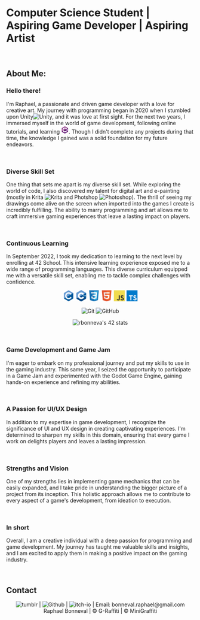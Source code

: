 <h1> Computer Science Student | Aspiring Game Developer | Aspiring Artist</h1>
<br>
<h2> About Me:</h2>
<h3> Hello there! </h3>
<p>I'm Raphael, a passionate and driven game developer with a love for creative art. My journey with programming began in 2020 when I stumbled upon Unity<img alt="Unity" height="20px" src="https://upload.wikimedia.org/wikipedia/commons/thumb/c/c4/Unity_2021.svg/2560px-Unity_2021.svg.png#gh-light-mode-only">, and it was love at first sight. For the next two years, I immersed myself in the world of game development, following online tutorials, and learning <img alt="C#" width="20px" src="https://raw.githubusercontent.com/devicons/devicon/master/icons/csharp/csharp-original.svg">. Though I didn't complete any projects during that time, the knowledge I gained was a solid foundation for my future endeavors.</p>
<br>
<h3> Diverse Skill Set </h3>
<p>One thing that sets me apart is my diverse skill set. While exploring the world of code, I also discovered my talent for digital art and e-painting (mostly in Krita <img alt="Krita" width="20px" src="https://upload.wikimedia.org/wikipedia/commons/6/63/Krita_Application_Logo.svg"> and Photshop <img alt="Photoshop" width="20px" src="https://upload.wikimedia.org/wikipedia/commons/a/af/Adobe_Photoshop_CC_icon.svg">). The thrill of seeing my drawings come alive on the screen when imported into the games I create is incredibly fulfilling. The ability to marry programming and art allows me to craft immersive gaming experiences that leave a lasting impact on players.</p>
<br>
<h3> Continuous Learning </h3>
<p>In September 2022, I took my dedication to learning to the next level by enrolling at 42 School. This intensive learning experience exposed me to a wide range of programming languages. This diverse curriculum equipped me with a versatile skill set, enabling me to tackle complex challenges with confidence.</p>
<p align="center">
    <img alt="C" width="30px" src="https://raw.githubusercontent.com/devicons/devicon/master/icons/c/c-original.svg">
    <img alt="C++" width="30px" src="https://raw.githubusercontent.com/devicons/devicon/master/icons/cplusplus/cplusplus-original.svg">
    <img alt="CSS" width="30px" src="https://raw.githubusercontent.com/devicons/devicon/master/icons/css3/css3-original.svg">
    <img alt="HTML" width="30px" src="https://raw.githubusercontent.com/devicons/devicon/master/icons/html5/html5-original.svg">
    <img alt="JavaScript" width="30px" src="https://raw.githubusercontent.com/devicons/devicon/master/icons/javascript/javascript-original.svg">
    <img alt="TypeScript" width="30px" src="https://raw.githubusercontent.com/devicons/devicon/master/icons/typescript/typescript-original.svg">
</p>
<p align="center">
    <img alt="Git" width="30px" src="https://cdn.jsdelivr.net/gh/devicons/devicon/icons/git/git-original.svg">
    <img alt="GitHub" width="30px" src="https://www.svgrepo.com/show/512317/github-142.svg">
</p>
<p align="center">
    <img src="https://badge42.vercel.app/api/v2/cll59ld8m006108mjv2vh4x5g/stats?cursusId=21&coalitionId=302" alt="rbonneva's 42 stats">
</p>
<br>
<h3> Game Development and Game Jam </h3>
<p>I'm eager to embark on my professional journey and put my skills to use in the gaming industry. This same year, I seized the opportunity to participate in a Game Jam and experimented with the Godot Game Engine, gaining hands-on experience and refining my abilities.</p>
<br>
<h3>A Passion for UI/UX Design</h3>
<p>In addition to my expertise in game development, I recognize the significance of UI and UX design in creating captivating experiences. I'm determined to sharpen my skills in this domain, ensuring that every game I work on delights players and leaves a lasting impression.</p>
<br>
<h3>Strengths and Vision</h3>
<p>One of my strengths lies in implementing game mechanics that can be easily expanded, and I take pride in understanding the bigger picture of a project from its inception. This holistic approach allows me to contribute to every aspect of a game's development, from ideation to execution.</p>
<br>
<h3>In short</h3>
<p>Overall, I am a creative individual with a deep passion for programming and game development. My journey has taught me valuable skills and insights, and I am excited to apply them in making a positive impact on the gaming industry.</p>
<br>
<h2> Contact </h2>
<p align="center">
    <a src="https://www.tumblr.com/minigraffiti"> <img alt="tumblr" width="50px" src="https://www.svgrepo.com/show/66655/tumblr-logo.svg"> </a> | 
    <a src="https://github.com/G-Raffiti"> <img alt="Github" width="50px" https://www.svgrepo.com/show/512317/github-142.svg"> </a> | 
    <a src="https://g-raffiti.itch.io"> <img alt="itch-io" width="50px" src="https://www.svgrepo.com/show/341939/itch-io.svg"> </a> | 
Email: bonneval.raphael@gmail.com <br>
Raphael Bonneval | &copy; G-Raffiti | &copy; MiniGraffiti <br>
</p>
